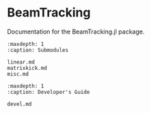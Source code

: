 # BeamTracking

Documentation for the BeamTracking.jl package.


```{toctree}
:maxdepth: 1
:caption: Submodules

linear.md
matrixkick.md
misc.md
```

```{toctree}
:maxdepth: 1
:caption: Developer's Guide

devel.md
```


